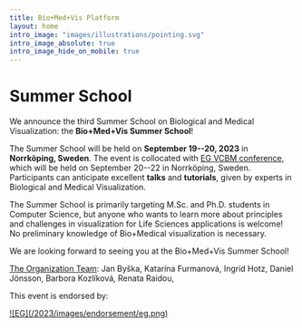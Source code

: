 ```yaml
---
title: Bio+Med+Vis Platform
layout: home
intro_image: "images/illustrations/pointing.svg"
intro_image_absolute: true
intro_image_hide_on_mobile: true
---
```


# Summer School

We announce the third Summer School on Biological and Medical Visualization: the **Bio+Med+Vis Summer School**!

The Summer School will be held on **September 19--20, 2023** in **Norrköping, Sweden**. The event is collocated with [EG VCBM conference](https://conferences.eg.org/vcbm2023/), which will be held on September 20--22 in Norrköping, Sweden. Participants can anticipate excellent **talks** and **tutorials**, given by experts in Biological and Medical Visualization. 

The Summer School is primarily targeting M.Sc. and Ph.D. students in Computer Science, but anyone who wants to learn more about principles and challenges in visualization for Life Sciences applications is welcome! No preliminary knowledge of Bio+Medical visualization is necessary.

<!--
The registration for the Summer School will be **free of charge** and it will provide access to an educational platform, where all materials will be available afterwards. To join us, just fill in the [registration form](https://skjemaker.app.uib.no/view.php?id=13063619) before **August 15, 2023**. 
-->

We are looking forward to seeing you at the Bio+Med+Vis Summer School! 

[The Organization Team](https://biomedvis.github.io/team/): 
Jan Byška, Katarína Furmanová, Ingrid Hotz, Daniel Jönsson, Barbora Kozlíková, Renata Raidou,


This event is endorsed by:

<a href="http://vcbm.org/" target="_blank">
![EG](/2023/images/endorsement/eg.png)
</a>

<!--
<a href="http://biovis.net/" target="_blank">
![BioVis](/2023/images/endorsement/biovis.png)
</a>

<a href="http://www.mmiv.no/" target="_blank">
![MMIV](/2023/images/endorsement/mmivs.png)
</a>
-->